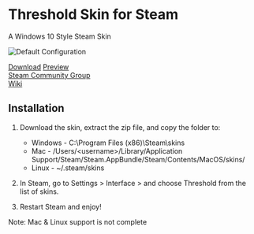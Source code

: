 # Threshold Skin for Steam
A Windows 10 Style Steam Skin

![Default Configuration](http://i.imgur.com/GcH75ZT.png)
 
[Download](http://github.com/Edgarware/Threshold-Skin/releases) 
[Preview](http://imgur.com/a/55GSP)  
[Steam Community Group](http://steamcommunity.com/groups/thresholdskin)  
[Wiki](http://github.com/Edgarware/Threshold-Skin/wiki)

## Installation
1. Download the skin, extract the zip file, and copy the folder to:
   * Windows - C:\Program Files (x86)\Steam\skins
   * Mac - /Users/\<username\>/Library/Application Support/Steam/Steam.AppBundle/Steam/Contents/MacOS/skins/
   * Linux - ~/.steam/skins

2. In Steam, go to Settings > Interface > and choose Threshold from the list of skins.

3. Restart Steam and enjoy!

Note: Mac & Linux support is not complete
